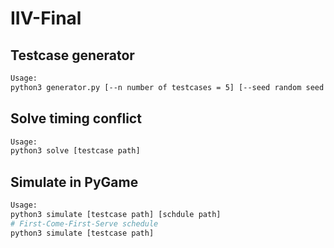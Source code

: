 # IIV-Final

## Testcase generator

```bash
Usage:
python3 generator.py [--n number of testcases = 5] [--seed random seed = 123] [--path path to store testcases = ./testcases] [--pay_prob probability a vehicle paying = 0.25] [--pay_max maximum value a vehicle would pay = 10000]
```

## Solve timing conflict

```bash
Usage:
python3 solve [testcase path]
```

## Simulate in PyGame

```bash
Usage:
python3 simulate [testcase path] [schdule path]
# First-Come-First-Serve schedule
python3 simulate [testcase path]
```
